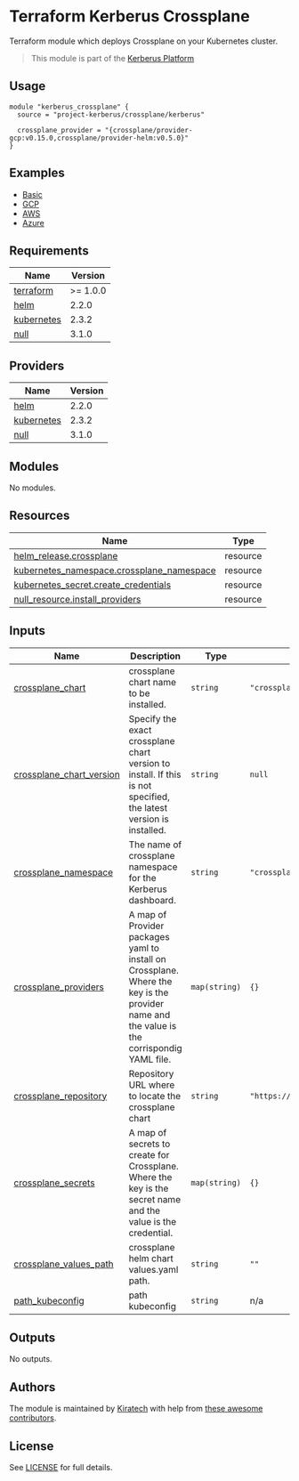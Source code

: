 # Terraform Kerberus Crossplane

Terraform module which deploys Crossplane on your Kubernetes cluster. 

> This module is part of the [Kerberus Platform](https://github.com/projectkerberus/kerberus-platform)  

## Usage

```hcl
module "kerberus_crossplane" {
  source = "project-kerberus/crossplane/kerberus"

  crossplane_provider = "{crossplane/provider-gcp:v0.15.0,crossplane/provider-helm:v0.5.0}"
}
```

## Examples

* [Basic](./examples/basic)
* [GCP](./examples/gcp)
* [AWS](./examples/aws)
* [Azure](./examples/azure)

## Requirements

| Name | Version |
|------|---------|
| <a name="requirement_terraform"></a> [terraform](#requirement\_terraform) | >= 1.0.0 |
| <a name="requirement_helm"></a> [helm](#requirement\_helm) | 2.2.0 |
| <a name="requirement_kubernetes"></a> [kubernetes](#requirement\_kubernetes) | 2.3.2 |
| <a name="requirement_null"></a> [null](#requirement\_null) | 3.1.0 |

## Providers

| Name | Version |
|------|---------|
| <a name="provider_helm"></a> [helm](#provider\_helm) | 2.2.0 |
| <a name="provider_kubernetes"></a> [kubernetes](#provider\_kubernetes) | 2.3.2 |
| <a name="provider_null"></a> [null](#provider\_null) | 3.1.0 |

## Modules

No modules.

## Resources

| Name | Type |
|------|------|
| [helm_release.crossplane](https://registry.terraform.io/providers/hashicorp/helm/2.0.3/docs/resources/release) | resource |
| [kubernetes_namespace.crossplane_namespace](https://registry.terraform.io/providers/hashicorp/kubernetes/2.0.3/docs/resources/namespace) | resource |
| [kubernetes_secret.create_credentials](https://registry.terraform.io/providers/hashicorp/kubernetes/2.0.3/docs/resources/secret) | resource |
| [null_resource.install_providers](https://registry.terraform.io/providers/hashicorp/null/3.1.0/docs/resources/resource) | resource |

## Inputs

| Name | Description | Type | Default | Required |
|------|-------------|------|---------|:--------:|
| <a name="input_crossplane_chart"></a> [crossplane\_chart](#input\_crossplane\_chart) | crossplane chart name to be installed. | `string` | `"crossplane"` | no |
| <a name="input_crossplane_chart_version"></a> [crossplane\_chart\_version](#input\_crossplane\_chart\_version) | Specify the exact crossplane chart version to install. If this is not specified, the latest version is installed. | `string` | `null` | no |
| <a name="input_crossplane_namespace"></a> [crossplane\_namespace](#input\_crossplane\_namespace) | The name of crossplane namespace for the Kerberus dashboard. | `string` | `"crossplane-system"` | no |
| <a name="input_crossplane_providers"></a> [crossplane\_providers](#input\_crossplane\_providers) | A map of Provider packages yaml to install on Crossplane. Where the key is the provider name and the value is the corrispondig YAML file. | `map(string)` | `{}` | no |
| <a name="input_crossplane_repository"></a> [crossplane\_repository](#input\_crossplane\_repository) | Repository URL where to locate the crossplane chart | `string` | `"https://charts.crossplane.io/stable"` | no |
| <a name="input_crossplane_secrets"></a> [crossplane\_secrets](#input\_crossplane\_secrets) | A map of secrets to create for Crossplane. Where the key is the secret name and the value is the credential. | `map(string)` | `{}` | no |
| <a name="input_crossplane_values_path"></a> [crossplane\_values\_path](#input\_crossplane\_values\_path) | crossplane helm chart values.yaml path. | `string` | `""` | no |
| <a name="input_path_kubeconfig"></a> [path\_kubeconfig](#input\_path\_kubeconfig) | path kubeconfig | `string` | n/a | yes |

## Outputs

No outputs.

## Authors

The module is maintained by [Kiratech](https://www.kiratech.it/) with help from [these awesome contributors](https://github.com/projectkerberus/terraform-kerberus-dashboard/graphs/contributors).

## License

See [LICENSE](./LICENSE) for full details.